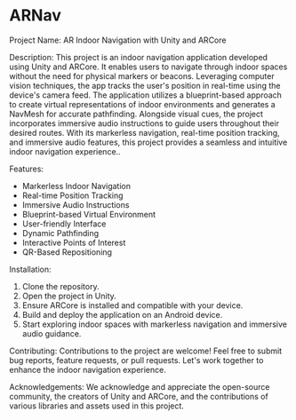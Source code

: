# ARNav

Project Name: AR Indoor Navigation with Unity and ARCore

Description:
This project is an indoor navigation application developed using Unity and ARCore. It enables users to navigate through indoor spaces without the need for physical markers or beacons. Leveraging computer vision techniques, the app tracks the user's position in real-time using the device's camera feed. The application utilizes a blueprint-based approach to create virtual representations of indoor environments and generates a NavMesh for accurate pathfinding. Alongside visual cues, the project incorporates immersive audio instructions to guide users throughout their desired routes. With its markerless navigation, real-time position tracking, and immersive audio features, this project provides a seamless and intuitive indoor navigation experience..

Features:
- Markerless Indoor Navigation
- Real-time Position Tracking
- Immersive Audio Instructions
- Blueprint-based Virtual Environment
- User-friendly Interface
- Dynamic Pathfinding
- Interactive Points of Interest
- QR-Based Repositioning

Installation:
1. Clone the repository.
2. Open the project in Unity.
3. Ensure ARCore is installed and compatible with your device.
4. Build and deploy the application on an Android device.
5. Start exploring indoor spaces with markerless navigation and immersive audio guidance.

Contributing:
Contributions to the project are welcome! Feel free to submit bug reports, feature requests, or pull requests. Let's work together to enhance the indoor navigation experience.

Acknowledgements:
We acknowledge and appreciate the open-source community, the creators of Unity and ARCore, and the contributions of various libraries and assets used in this project.
